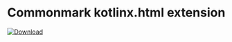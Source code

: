 # Commonmark kotlinx.html extension
[ ![Download](https://api.bintray.com/packages/olegkrikun/maven/kotlinx-html/images/download.svg?version=0.0.1) ](https://bintray.com/olegkrikun/maven/kotlinx-html/0.0.1/link)
